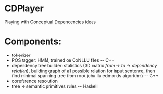 # CDPlayer
Playing with Conceptual Dependencies ideas

# Components:

- tokenizer
- POS tagger: HMM, trained on CoNLLU files -- C++
- dependency tree builder: statistics (3D matrix *from* -> *to* -> *dependency relation*), building graph of all possible relation for input sentence, then find minimal spanning tree from root (chu liu edmonds algorithm) -- C++
- coreference resolution
- tree -> semantic primitives rules -- Haskell
